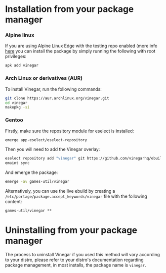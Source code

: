 # Installation from your package manager

### Alpine linux

If you are using Alpine Linux Edge with the testing repo enabled (more info [here](https://wiki.alpinelinux.org/wiki/Repositories#Edge) you can install the package by simply running the following with root privileges:
```sh
apk add vinegar
```

### Arch Linux or derivatives (AUR)

To install Vinegar, run the following commands:

```sh
git clone https://aur.archlinux.org/vinegar.git
cd vinegar
makepkg -si
```

### Gentoo

Firstly, make sure the repository module for eselect is installed:
```sh
emerge app-eselect/eselect-repository
```

Then you will need to add the Vinegar overlay:

```sh
eselect repository add "vinegar" git https://github.com/vinegarhq/ebuild.git
emaint sync
```
And emerge the package:
```sh
emerge -av games-util/vinegar
```

Alternatively, you can use the live ebuild by creating a `/etc/portage/package.accept_keywords/vinegar` file with the following content:
```
games-util/vinegar **
```

# Uninstalling from your package manager
The process to uninstall Vinegar if you used this method will vary according to your distro, please refer to your distro's documentation regarding package management, in most installs, the package name is `vinegar`.

